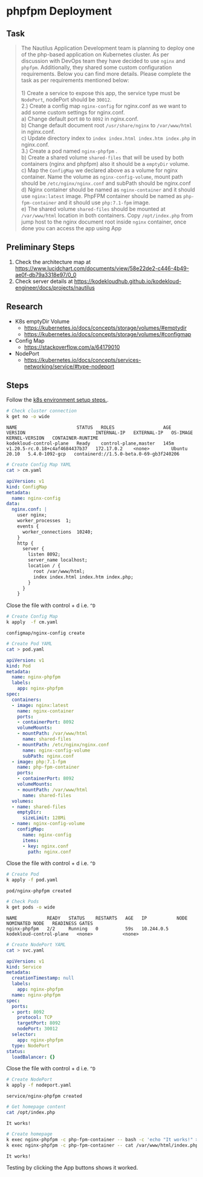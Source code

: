 # phpfpm Deployment

## Task

> The Nautilus Application Development team is planning to deploy one of the php-based application on Kubernetes cluster. As per discussion with DevOps team they have decided to use `nginx` and `phpfpm`. Additionally, they shared some custom configuration requirements. Below you can find more details. Please complete the task as per requirements mentioned below:<br><br>1) Create a service to expose this app, the service type must be `NodePort`, nodePort should be `30012`.<br>2.) Create a config map `nginx-config` for nginx.conf as we want to add some custom settings for nginx.conf.<br>a) Change default port `80` to `8092` in nginx.conf.<br>b) Change default document root `/usr/share/nginx` to `/var/www/html` in nginx.conf.<br>c) Update directory index to `index index.html index.htm index.php` in nginx.conf.<br>3.) Create a pod named `nginx-phpfpm` .<br>b) Create a shared volume `shared-files` that will be used by both containers (nginx and phpfpm) also it should be a `emptyDir` volume.<br>c) Map the `ConfigMap` we declared above as a volume for nginx container. Name the volume as `nginx-config-volume`, mount path should be `/etc/nginx/nginx.conf` and subPath should be nginx.conf<br>d) Nginx container should be named as `nginx-container` and it should use `nginx:latest` image. PhpFPM container should be named as `php-fpm-container` and it should use `php:7.1-fpm` image.<br>e) The shared volume `shared-files` should be mounted at `/var/www/html` location in both containers. Copy `/opt/index.php` from jump host to the nginx document root inside `nginx` container, once done you can access the app using App

## Preliminary Steps

1. Check the architecture map at <https://www.lucidchart.com/documents/view/58e22de2-c446-4b49-ae0f-db79a3318e97/0_0>
2. Check server details at <https://kodekloudhub.github.io/kodekloud-engineer/docs/projects/nautilus>

## Research

* K8s emptyDir Volume
  * https://kubernetes.io/docs/concepts/storage/volumes/#emptydir
  * https://kubernetes.io/docs/concepts/storage/volumes/#configmap
* Config Map
  * https://stackoverflow.com/a/64179010
* NodePort
  * https://kubernetes.io/docs/concepts/services-networking/service/#type-nodeport

## Steps

Follow the [k8s environment setup steps.](setup-k8s-env.md).

```bash
# Check cluster connection
k get no -o wide
```

```
NAME                      STATUS   ROLES                  AGE    VERSION                          INTERNAL-IP   EXTERNAL-IP   OS-IMAGE       KERNEL-VERSION   CONTAINER-RUNTIME
kodekloud-control-plane   Ready    control-plane,master   145m   v1.20.5-rc.0.18+c4af4684437b37   172.17.0.2    <none>        Ubuntu 20.10   5.4.0-1092-gcp   containerd://1.5.0-beta.0-69-gb3f240206
```

```bash
# Create Config Map YAML
cat > cm.yaml
```

```yaml
apiVersion: v1
kind: ConfigMap
metadata:
  name: nginx-config
data:
  nginx.conf: |
    user nginx;
    worker_processes  1;
    events {
      worker_connections  10240;
    }
    http {
      server {
        listen 8092;
        server_name localhost;
        location / {
          root /var/www/html;
          index index.html index.htm index.php;
        }
      }
    }
```

Close the file with control + d i.e. `^D`

```bash
# Create Config Map
k apply  -f cm.yaml
```

```
configmap/nginx-config create
```

```bash
# Create Pod YAML
cat > pod.yaml
```

```yaml
apiVersion: v1
kind: Pod
metadata:
  name: nginx-phpfpm
  labels:
    app: nginx-phpfpm
spec:
  containers:
  - image: nginx:latest
    name: nginx-container
    ports:
    - containerPort: 8092
    volumeMounts:
    - mountPath: /var/www/html
      name: shared-files
    - mountPath: /etc/nginx/nginx.conf
      name: nginx-config-volume
      subPath: nginx.conf
  - image: php:7.1-fpm
    name: php-fpm-container
    ports:
    - containerPort: 8092
    volumeMounts:
    - mountPath: /var/www/html
      name: shared-files
  volumes:
  - name: shared-files
    emptyDir:
      sizeLimit: 128Mi
  - name: nginx-config-volume
    configMap:
      name: nginx-config
      items:
      - key: nginx.conf
        path: nginx.conf
```

Close the file with control + d i.e. `^D`


```bash
# Create Pod
k apply -f pod.yaml
```

```
pod/nginx-phpfpm created
```
```bash
# Check Pods
k get pods -o wide
```

```
NAME           READY   STATUS    RESTARTS   AGE   IP           NODE                      NOMINATED NODE   READINESS GATES
nginx-phpfpm   2/2     Running   0          59s   10.244.0.5   kodekloud-control-plane   <none>           <none>
```

```bash
# Create NodePort YAML
cat > svc.yaml
```

```yaml
apiVersion: v1
kind: Service
metadata:
  creationTimestamp: null
  labels:
    app: nginx-phpfpm
  name: nginx-phpfpm
spec:
  ports:
  - port: 8092
    protocol: TCP
    targetPort: 8092
    nodePort: 30012
  selector:
    app: nginx-phpfpm
  type: NodePort
status:
  loadBalancer: {}
```

Close the file with control + d i.e. `^D`

```bash
# Create NodePort
k apply -f nodeport.yaml
```

```
service/nginx-phpfpm created
```

```bash
# Get homepage content
cat /opt/index.php
```

```
It works!
```

```bash
# Create homepage
k exec nginx-phpfpm -c php-fpm-container -- bash -c 'echo "It works!" > /var/www/html/index.php'
k exec nginx-phpfpm -c php-fpm-container -- cat /var/www/html/index.php
```

```
It works!
```

Testing by clicking the App buttons shows it worked.
